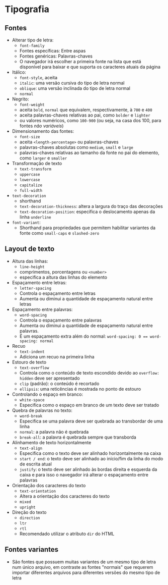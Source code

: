 # Tipografia

## Fontes

- Alterar tipo de letra:
  - `font-family`
  - Fontes específicas: Entre aspas
  - Fontes genéricas: Palavras-chaves
  - O navegador irá escolher a primeira fonte na lista que está disponível para baixar e que suporta os caracteres atuais da página
- Itálico:
  - `font-style`, aceita
  - `italic`: uma versão cursiva do tipo de letra normal
  - `oblique`: uma versão inclinada do tipo de letra normal
  - `normal`
- Negrito:
  - `font-weight`
  - aceita `bold`, `normal` que equivalem, respectivamente, à `700` e `400`
  - aceita palavras-chaves relativas ao pai, como `bolder` e `lighter`
  - ou valores numéricos, como `100-900` (ou seja, na casa dos 100, para fontes *não variáveis*)
- Dimensionamento das fontes:
  - `font-size`
  - aceita `<length-percentage>` ou palavras-chaves
  - palavras-chaves absolutas como `medium`, `small` e `large`
  - palavras-chaves relativas ao tamanho da fonte no pai do elemento, como `larger` e `smaller`
- Transformação de texto
  - `text-transform`
  - `uppercase`
  - `lowercase`
  - `capitalize`
  - `full-width`
- `text-decoration`
  - shorthand
  - `text-decoration-thickness`: altera a largura do traço das decorações
  - `text-decoration-position`: especifica o deslocamento apenas da linha `underline`
- `font-variant`:
  - Shorthand para propriedades que permitem habilitar variantes da fonte como `small-caps` e `slashed-zero`

## Layout de texto

- Altura das linhas:
  - `line-height`
  - comprimentos, porcentagens ou `<number>`
  - especifica a altura das linhas do elemento
- Espaçamento entre letras:
  - `letter-spacing`
  - Controla o espaçamento entre letras
  - Aumenta ou diminui a quantidade de espaçamento natural entre letras
- Espaçamento entre palavras:
  - `word-spacing`
  - Controla o espaçamento entre palavras
  - Aumenta ou diminui a quantidade de espaçamento natural entre palavras.
  - É um espaçamento extra além do normal: `word-spacing: 0 == word-spacing: normal`
- Recuo
  - `text-indent`
  - Adiciona um recuo na primeira linha
- Estouro de texto
  - `text-overflow`
  - Controla como o conteúdo de texto escondido devido ao `overflow: hidden` deve ser apresentado
  - `clip` (padrão): o conteúdo é recortado
  - `ellipsis`: uma reticências é mostrada no ponto de estouro
- Controlando o espaço em branco:
  - `white-space`
  - Especifica como o espaço em branco de um texto deve ser tratado
- Quebra de palavras no texto:
  - `word-break`
  - Especifica se uma palavra deve ser quebrada ao transbordar de uma linha
  - `normal`: a palavra não é quebrada
  - `break-all`: a palavra é quebrada sempre que transborda
- Alinhamento de texto horizontalmente
  - `text-align`
  - Especifica como o texto deve ser alinhado horizontalmente na caixa
  - `start / end`: o texto deve ser alinhado ao início/fim da linha do modo de escrita atual
  - `justify`: o texto deve ser alinhado às bordas direita e esquerda da caixa e para isso o navegador irá alterar o espaçamento entre palavras
- Orientação dos caracteres do texto
  - `text-orientation`
  - Altera a orientação dos caracteres do texto
  - `mixed`
  - `upright`
- Direção do texto
  - `direction`
  - `ltr`
  - `rtl`
  - Recomendado utilizar o atributo `dir` do HTML

## Fontes variantes

- São fontes que possuem muitas variantes de um mesmo tipo de letra num único arquivo, em contraste as fontes "normais" que requerem importar diferentes arquivos para diferentes versões do mesmo tipo de letra